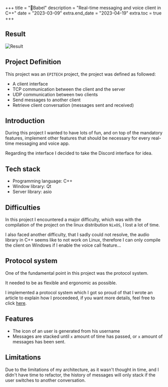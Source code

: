 +++
title = "📱Babel"
description = "Real-time messaging and voice client in C++"
date = "2023-03-09"
extra.end_date = "2023-04-19"
extra.toc = true
+++

## Result

![Result](https://github.com/paulcomte/babel/raw/main/assets/preview.png)

## Project Definition

This project was an `EPITECH` project, the project was defined as followed:

 - A client interface
 - TCP communication between the client and the server
 - UDP communication between two clients
 - Send messages to another client
 - Retrieve client conversation (messages sent and received)

## Introduction

During this project I wanted to have lots of fun, and on top of the mandatory features, implement other features that should be necessary for every real-time messaging and voice app.

Regarding the interface I decided to take the Discord interface for idea.

## Tech stack
 - Programming language: C++
 - Window library: Qt
 - Server library: asio

## Difficulties

In this project I encountered a major difficulty, which was with the compilation of the project on the linux distribution `NixOS`, I lost a lot of time.

I also faced another difficulty, that I sadly could not resolve, the audio library in C++ seems like to not work on Linux, therefore I can only compile the client on Windows if I enable the voice call feature...

## Protocol system

One of the fundamental point in this project was the protocol system.

It needed to be as flexible and ergonomic as possible.

I implemented a protocol system which I got so proud of that I wrote an article to explain how I proceedeed, if you want more details, feel free to click [here](/blog/a-protocol-system).

## Features

 - The icon of an user is generated from his username
 - Messages are stacked until `x` amount of time has passed, or `x` amount of messages has been sent.

## Limitations

Due to the limitations of my architecture, as it wasn't thought in time, and I didn't have time to refactor, the history of messages will only stack if the user switches to another conversation.
